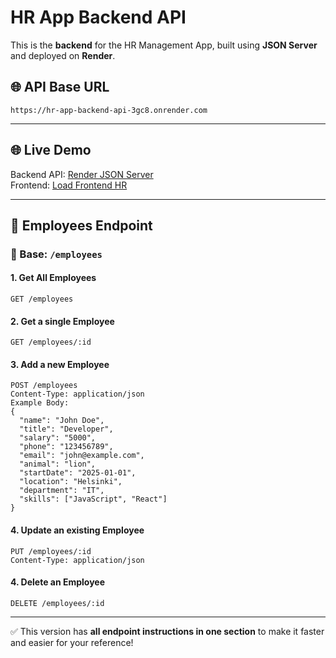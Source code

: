# HR App Backend API

This is the **backend** for the HR Management App, built using **JSON Server** and deployed on **Render**.

## 🌐 API Base URL

`https://hr-app-backend-api-3gc8.onrender.com`

---

## 🌐 Live Demo

Backend API: [Render JSON Server](https://hr-app-backend-api-3gc8.onrender.com/employees)  
Frontend: [Load Frontend HR](https://react-hr-app-ashen.vercel.app/)

---

## 📂 Employees Endpoint

### 🔸 Base: `/employees`

#### 1. Get All Employees

```http
GET /employees
```

#### 2. Get a single Employee

```http
GET /employees/:id
```

#### 3. Add a new Employee

```http
POST /employees
Content-Type: application/json
Example Body:
{
  "name": "John Doe",
  "title": "Developer",
  "salary": "5000",
  "phone": "123456789",
  "email": "john@example.com",
  "animal": "lion",
  "startDate": "2025-01-01",
  "location": "Helsinki",
  "department": "IT",
  "skills": ["JavaScript", "React"]
}
```

#### 4. Update an existing Employee

```http
PUT /employees/:id
Content-Type: application/json
```

#### 4. Delete an Employee

```http
DELETE /employees/:id
```

---

✅ This version has **all endpoint instructions in one section** to make it faster and easier for your reference!
